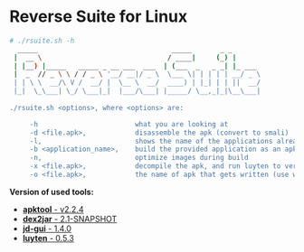 Reverse Suite for Linux
=============

```bash
# ./rsuite.sh -h
  _____                                 _____       _ _       
 |  __ \                               / ____|     (_) |      
 | |__) |_____   _____ _ __ ___  ___  | (___  _   _ _| |_ ___ 
 |  _  // _ \ \ / / _ \ '__/ __|/ _ \  \___ \| | | | | __/ _ \ 
 | | \ \  __/\ V /  __/ |  \__ \  __/  ____) | |_| | | ||  __/
 |_|  \_\___| \_/ \___|_|  |___/\___| |_____/ \__,_|_|\__\___|
                                                                                                                            
./rsuite.sh <options>, where <options> are:

     -h                        what you are looking at
     -d <file.apk>,            disassemble the apk (convert to smali)
     -l,                       shows the name of the applications already disassembled
     -b <application_name>,    build the provided application as an apk (use with -o)
     -n,                       optimize images during build
     -x <file.apk>,            decompile the apk, and run luyten to verify the source code
     -o <file.apk>,            the name of apk that gets written (use with -b)
```

**Version of used tools:**

 - [**apktool** - v2.2.4](https://github.com/iBotPeaches/Apktool)
 - [**dex2jar** - 2.1-SNAPSHOT](https://github.com/pxb1988/dex2jar)
 - [**jd-gui** -  1.4.0](https://github.com/java-decompiler/jd-gui)
 - [**luyten** - 0.5.3](https://github.com/deathmarine/Luyten)
